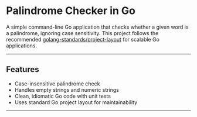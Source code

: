 # Palindrome Checker in Go

A simple command-line Go application that checks whether a given word is a palindrome, ignoring case sensitivity. This project follows the recommended [golang-standards/project-layout](https://github.com/golang-standards/project-layout) for scalable Go applications.

---
## Features

- Case-insensitive palindrome check
- Handles empty strings and numeric strings
- Clean, idiomatic Go code with unit tests
- Uses standard Go project layout for maintainability

---
